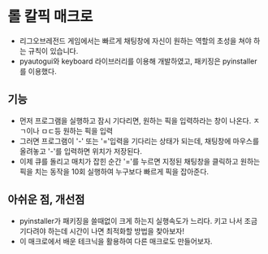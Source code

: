 # 롤 칼픽 매크로
- 리그오브레전드 게임에서는 빠르게 채팅창에 자신이 원하는 역할의 초성을 쳐야 하는 규칙이 있습니다.
- pyautogui와 keyboard 라이브러리를 이용해 개발하였고, 패키징은 pyinstaller를 이용했다.

## 기능
- 먼저 프로그램을 실행하고 잠시 기다리면, 원하는 픽을 입력하라는 창이 나온다. ㅈㄱ이나 ㅁㄷ등 원하는 픽을 입력
- 그러면 프로그램이 '-' 또는 '='입력을 기다리는 상태가 되는데, 채팅창에 마우스를 올려놓고 '-'를 입력하면 위치가 저장된다.
- 이제 큐를 돌리고 매치가 잡힌 순간 '='를 누르면 지정된 채팅창을 클릭하고 원하는 픽을 치는 동작을 10회 실행하여 누구보다 빠르게 픽을 잡아준다.

## 아쉬운 점, 개선점
- pyinstaller가 패키징을 쓸때없이 크게 하는지 실행속도가 느리다. 키고 나서 조금 기다려야 하는데 시간이 나면 최적화할 방법을 찾아보자!
- 이 매크로에서 배운 테크닉을 활용하여 다른 매크로도 만들어보자.

